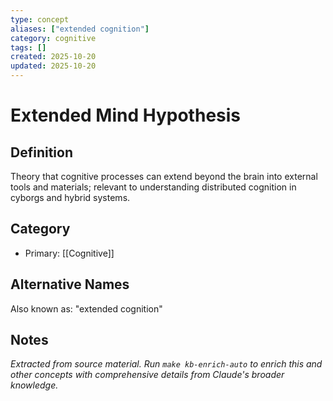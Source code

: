 ```yaml
---
type: concept
aliases: ["extended cognition"]
category: cognitive
tags: []
created: 2025-10-20
updated: 2025-10-20
---
```


# Extended Mind Hypothesis

## Definition

Theory that cognitive processes can extend beyond the brain into external tools and materials; relevant to understanding distributed cognition in cyborgs and hybrid systems.

## Category

- Primary: [[Cognitive]]

## Alternative Names

Also known as: "extended cognition"

## Notes

*Extracted from source material. Run `make kb-enrich-auto` to enrich this and other concepts with comprehensive details from Claude's broader knowledge.*
